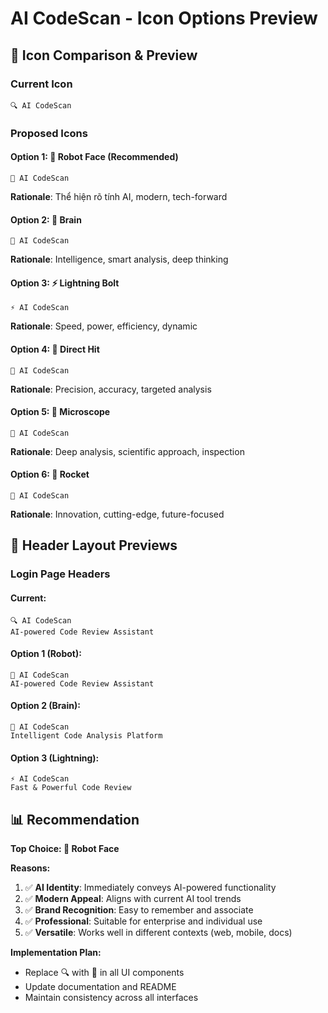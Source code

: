 # AI CodeScan - Icon Options Preview

## 🎨 Icon Comparison & Preview

### Current Icon
```
🔍 AI CodeScan
```

### Proposed Icons

#### Option 1: 🤖 Robot Face (Recommended)
```
🤖 AI CodeScan
```
**Rationale**: Thể hiện rõ tính AI, modern, tech-forward

#### Option 2: 🧠 Brain
```
🧠 AI CodeScan
```
**Rationale**: Intelligence, smart analysis, deep thinking

#### Option 3: ⚡ Lightning Bolt
```
⚡ AI CodeScan
```
**Rationale**: Speed, power, efficiency, dynamic

#### Option 4: 🎯 Direct Hit
```
🎯 AI CodeScan
```
**Rationale**: Precision, accuracy, targeted analysis

#### Option 5: 🔬 Microscope
```
🔬 AI CodeScan
```
**Rationale**: Deep analysis, scientific approach, inspection

#### Option 6: 🚀 Rocket
```
🚀 AI CodeScan
```
**Rationale**: Innovation, cutting-edge, future-focused

## 🎨 Header Layout Previews

### Login Page Headers

#### Current:
```
🔍 AI CodeScan
AI-powered Code Review Assistant
```

#### Option 1 (Robot):
```
🤖 AI CodeScan
AI-powered Code Review Assistant
```

#### Option 2 (Brain):
```
🧠 AI CodeScan
Intelligent Code Analysis Platform
```

#### Option 3 (Lightning):
```
⚡ AI CodeScan
Fast & Powerful Code Review
```

## 📊 Recommendation

**Top Choice: 🤖 Robot Face**

**Reasons:**
1. ✅ **AI Identity**: Immediately conveys AI-powered functionality
2. ✅ **Modern Appeal**: Aligns with current AI tool trends
3. ✅ **Brand Recognition**: Easy to remember and associate
4. ✅ **Professional**: Suitable for enterprise and individual use
5. ✅ **Versatile**: Works well in different contexts (web, mobile, docs)

**Implementation Plan:**
- Replace 🔍 with 🤖 in all UI components
- Update documentation and README
- Maintain consistency across all interfaces 